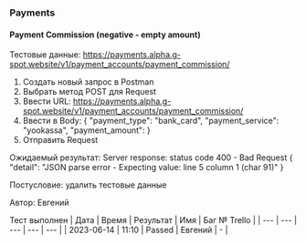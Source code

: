 ### Payments
#### Payment Commission (negative - empty amount)

Тестовые данные: https://payments.alpha.g-spot.website/v1/payment_accounts/payment_commission/


1. Создать новый запрос в Postman
2. Выбрать метод POST для Request
3. Ввести URL: https://payments.alpha.g-spot.website/v1/payment_accounts/payment_commission/
4. Ввести в Body:
{
  "payment_type": "bank_card",
  "payment_service": "yookassa",
  "payment_amount": 
}
5. Отправить Request

Ожидаемый результат: Server response: status code 400 - Bad Request
{
    "detail": "JSON parse error - Expecting value: line 5 column 1 (char 91)"
}


Постусловие: удалить тестовые данные

Автор: Евгений

Тест выполнен
| Дата | Время | Результат | Имя | Баг № Trello |
| --- | --- | --- | --- | --- |
| 2023-06-14 | 11:10 | Passed | Евгений | - | 